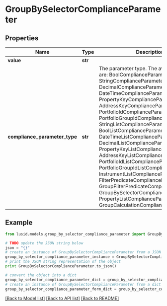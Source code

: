 # GroupBySelectorComplianceParameter


## Properties
Name | Type | Description | Notes
------------ | ------------- | ------------- | -------------
**value** | **str** |  | 
**compliance_parameter_type** | **str** | The parameter type. The available values are: BoolComplianceParameter, StringComplianceParameter, DecimalComplianceParameter, DateTimeComplianceParameter, PropertyKeyComplianceParameter, AddressKeyComplianceParameter, PortfolioIdComplianceParameter, PortfolioGroupIdComplianceParameter, StringListComplianceParameter, BoolListComplianceParameter, DateTimeListComplianceParameter, DecimalListComplianceParameter, PropertyKeyListComplianceParameter, AddressKeyListComplianceParameter, PortfolioIdListComplianceParameter, PortfolioGroupIdListComplianceParameter, InstrumentListComplianceParameter, FilterPredicateComplianceParameter, GroupFilterPredicateComplianceParameter, GroupBySelectorComplianceParameter, PropertyListComplianceParameter, GroupCalculationComplianceParameter | 

## Example

```python
from lusid.models.group_by_selector_compliance_parameter import GroupBySelectorComplianceParameter

# TODO update the JSON string below
json = "{}"
# create an instance of GroupBySelectorComplianceParameter from a JSON string
group_by_selector_compliance_parameter_instance = GroupBySelectorComplianceParameter.from_json(json)
# print the JSON string representation of the object
print GroupBySelectorComplianceParameter.to_json()

# convert the object into a dict
group_by_selector_compliance_parameter_dict = group_by_selector_compliance_parameter_instance.to_dict()
# create an instance of GroupBySelectorComplianceParameter from a dict
group_by_selector_compliance_parameter_form_dict = group_by_selector_compliance_parameter.from_dict(group_by_selector_compliance_parameter_dict)
```
[[Back to Model list]](../README.md#documentation-for-models) [[Back to API list]](../README.md#documentation-for-api-endpoints) [[Back to README]](../README.md)



